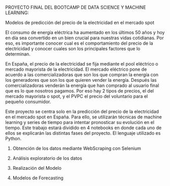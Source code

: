 PROYECTO FINAL DEL BOOTCAMP DE DATA SCIENCE Y MACHINE LEARNING:

Modelos de predicción del precio de la electricidad en el mercado spot

El consumo de energía eléctrica ha aumentado en los últimos 50 años y hoy en día sea convertido en un bien crucial para nuestras vidas cotidianas. Por eso, es importante conocer cual es el comportamiento del precio de la electricidad y conocer cuales son los principales factores que lo determinan. 

En España, el precio de la electricidad se fija mediante el pool eléctrico o mercado mayorista de la electricidad. El mercado eléctrico pone de acuerdo a las comercializadoras que son los que compran la energía con los generadores que son los que quieren vender la energía. Después las comercializadoras venderán la energía que han comprado al usuario final que es lo que nosotros pagamos. Por eso hay 2 tipos de precios, el del mercado mayorista o spot, y el PVPC el precio del voluntario para el pequeño consumidor.

Este proyecto se centra solo en la predicción del precio de la electricidad en el mercado spot en España. Para ello, se utilizarán técnicas de machine learning y series de tiempo para intentar pronosticar su evolución en el tiempo. Este trabajo estará dividido en 4 notebooks en donde cada uno de ellos se explicarán las distintas fases del proyecto. El lenguaje utilizado es Python.
1.	Obtención de los datos mediante WebScraping con Selenium

2.	Análisis exploratorio de los datos
3. 	Realización del Modelo
4.	Modelos de Forecasting
